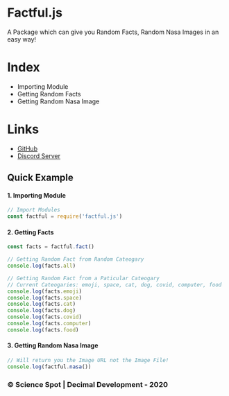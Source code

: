 # Factful.js
A Package which can give you Random Facts, Random Nasa Images in an easy way!

# Index
- Importing Module
- Getting Random Facts
- Getting Random Nasa Image

# Links
- [GitHub](https://github.com/Scientific-Guy)
- [Discord Server](https://discord.gg/FrduEZd)

## Quick Example
#### 1. Importing Module
```js 
// Import Modules
const factful = require('factful.js')
```

#### 2. Getting Facts
```js 
const facts = factful.fact()

// Getting Random Fact from Random Cateogary
console.log(facts.all)

// Getting Random Fact from a Paticular Cateogary
// Current Cateogaries: emoji, space, cat, dog, covid, computer, food
console.log(facts.emoji)
console.log(facts.space)
console.log(facts.cat)
console.log(facts.dog)
console.log(facts.covid)
console.log(facts.computer)
console.log(facts.food)
```

#### 3. Getting Random Nasa Image
```js 
// Will return you the Image URL not the Image File!
console.log(factful.nasa())
```

### © Science Spot | Decimal Development - 2020

